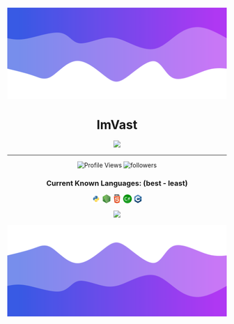 ![Header](./header.png)

<h1 align="center">ImVast</h1>
<a href="https://github.com/imvast"></a>
<p align="center">
  <img src="https://lanyard.cnrad.dev/api/852976920148967485" />
</p>

---
<p align="center">
  <img src="https://estruyf-github.azurewebsites.net/api/VisitorHit?user=imvast&countColorcountColor&countColor=%230095FF" alt="Profile Views"/>
  <img alt="followers" src="https://img.shields.io/github/followers/imvast?color=f429ff&style=for-the-badge&logo=github&label=Follow"/>
</p>
<h3 align="center">Current Known Languages: (best - least)</h3>
<p align="center">
  <code><img height="20" src="https://raw.githubusercontent.com/github/explore/main/topics/python/python.png"></code>
  <code><img height="20" src="https://raw.githubusercontent.com/github/explore/main/topics/nodejs/nodejs.png"></code>
  <code><img height="20" src="https://raw.githubusercontent.com/github/explore/main/topics/html/html.png"></code>
  <code><img height="20" src="https://raw.githubusercontent.com/github/explore/main/topics/csharp/csharp.png"></code>
  <code><img height="20" src="https://raw.githubusercontent.com/github/explore/main/topics/cpp/cpp.png"></code>
</p>

<p align="center">
  <img src="https://github-readme-stats.vercel.app/api/?username=imvast&title_color=4F8CC9&text_color=9f9f9f&show_icons=true&bg_color=00000000&hide_border=true&icon_color=4F8CC9&hide_title=true&count_private=true" />
</p>

![Footer](./footer.png)
